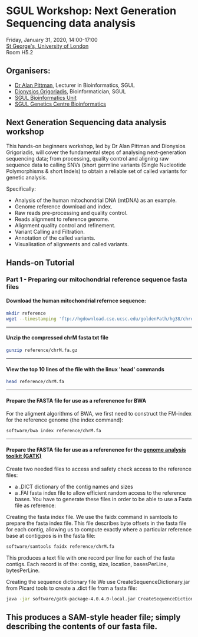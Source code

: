 # SGUL Workshop: Next Generation Sequencing data analysis
Friday, January 31, 2020, 14:00-17:00  
[St George's, University of London](https://www.sgul.ac.uk/)  
Room H5.2

## Organisers: 
- [Dr Alan Pittman](https://github.com/alanmichaelpittman100), Lecturer in Bioinformatics, SGUL
- [Dionysios Grigoriadis](https://github.com/digrigor), Bioinformatician, SGUL
- [SGUL Bioinformatics Unit](http://bioinformatics.sgul.ac.uk/)
- [SGUL Genetics Centre Bioinformatics](https://github.com/sgul-genetics-centre-bioinformatics)

## Next Generation Sequencing data analysis workshop
This hands-on beginners workshop, led by Dr Alan Pittman and Dionysios Grigoriadis, 
will cover the fundamental steps of analysing next-generation sequencing data; 
from processing, quality control and aligning raw sequence data to calling SNVs 
(short germline variants (Single Nucleotide Polymorphisms & short Indels) to obtain 
a reliable set of called variants for genetic analysis.  

Specifically:
-	Analysis of the human mitochondrial DNA (mtDNA) as an example.
-	Genome reference download and index.
-	Raw reads pre-processing and quality control.
-	Reads alignment to reference genome.
-	Alignment quality control and refinement.
-	Variant Calling and Filtration.
-	Annotation of the called variants.
-	Visualisation of alignments and called variants.

## Hands-on Tutorial
### Part 1 - Preparing our mitochondrial reference sequence fasta files
#### Download the human mitochondrial refernce sequence:
```bash
mkdir reference
wget --timestamping 'ftp://hgdownload.cse.ucsc.edu/goldenPath/hg38/chromosomes/chrM.fa.gz' -O reference/chrM.fa.gz
```
---
#### Unzip the compressed chrM fasta txt file
```bash
gunzip reference/chrM.fa.gz
```
---
#### View the top 10 lines of the file with the linux 'head' commands
```bash
head reference/chrM.fa
```
---
#### Prepare the FASTA file for use as a referenence for BWA  
For the aligment algorithms of BWA, we first need to construct the FM-index for the reference genome 
(the index command):
```bash
software/bwa index reference/chrM.fa
```
---
#### Prepare the FASTA file for use as a referenence for the [genome analysis toolkit (GATK)](https://gatk.broadinstitute.org/hc/en-us/articles/360036194592-Getting-started-with-GATK4)  
Create two needed files to access and safety check access to the reference files:
- a .DICT dictionary of the contig names and sizes 
- a .FAI fasta index file to allow efficient random access to the reference bases.
You have to generate these files in order to be able to use a Fasta file as reference:

Creating the fasta index file. We use the faidx command in samtools to prepare the fasta index file. 
This file describes byte offsets in the fasta file for each contig, allowing us to compute exactly where 
a particular reference base at contig:pos is in the fasta file:

```bash
software/samtools faidx reference/chrM.fa
```
This produces a text file with one record per line for each of the fasta contigs. Each record is of the: 
contig, size, location, basesPerLine, bytesPerLine.

Creating the sequence dictionary file 
We use CreateSequenceDictionary.jar from Picard tools to create a .dict file from a fasta file:
```bash
java -jar software/gatk-package-4.0.4.0-local.jar CreateSequenceDictionary -R reference/chrM.fa -O reference/chrM.dict
```
This produces a SAM-style header file; simply describing the contents of our fasta file.
---
